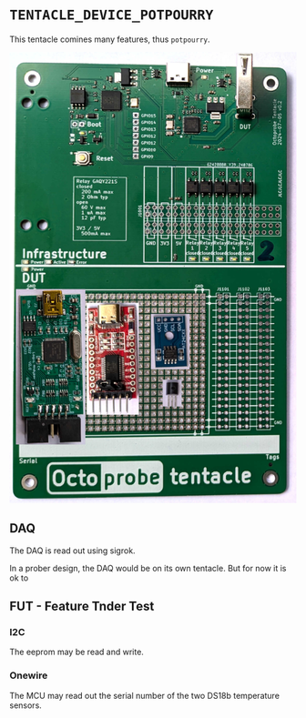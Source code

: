 # `TENTACLE_DEVICE_POTPOURRY`

This tentacle comines many features, thus `potpourry`.

![](tentacle_layout.jpg)

## DAQ

The DAQ is read out using sigrok.

In a prober design, the DAQ would be on its own tentacle. But for now it is ok to  

## FUT - Feature Tnder Test


### I2C

The eeprom may be read and write.

### Onewire

The MCU may read out the serial number of the two DS18b temperature sensors.

